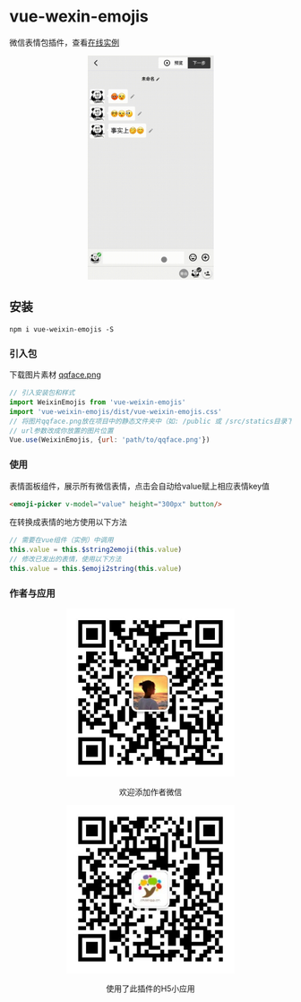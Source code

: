 # vue-wexin-emojis

微信表情包插件，查看[在线实例](https://codesandbox.io/s/wizardly-curie-h7mn7?file=/src/App.vue)
<div align=center>
    <img src="https://github.com/goforu/vue-weixin-emojis/raw/main/resources/demo.gif" height="400">
</div>

## 安装
```
npm i vue-weixin-emojis -S
```

### 引入包
下载图片素材 [qqface.png](https://github.com/goforu/vue-weixin-emojis/raw/main/public/qqface.png)
``` javascript
// 引入安装包和样式
import WeixinEmojis from 'vue-weixin-emojis'
import 'vue-weixin-emojis/dist/vue-weixin-emojis.css'
// 将图片qqface.png放在项目中的静态文件夹中（如: /public 或 /src/statics目录下）
// url参数改成你放置的图片位置
Vue.use(WeixinEmojis, {url: 'path/to/qqface.png'})
```

### 使用
表情面板组件，展示所有微信表情，点击会自动给value赋上相应表情key值
``` html
<emoji-picker v-model="value" height="300px" button/>
```
在转换成表情的地方使用以下方法
``` javascript
// 需要在vue组件（实例）中调用
this.value = this.$string2emoji(this.value)
// 修改已发出的表情，使用以下方法
this.value = this.$emoji2string(this.value)
```
### 作者与应用

<div align=center>
    <img src="https://github.com/goforu/vue-weixin-emojis/raw/main/resources/me_qrcode.jpeg" height="300">
    <p>欢迎添加作者微信</p>
    <img src="https://github.com/goforu/vue-weixin-emojis/raw/main/resources/offcial_qrcode.jpg" height="300">
    <p>使用了此插件的H5小应用</p>
</div>